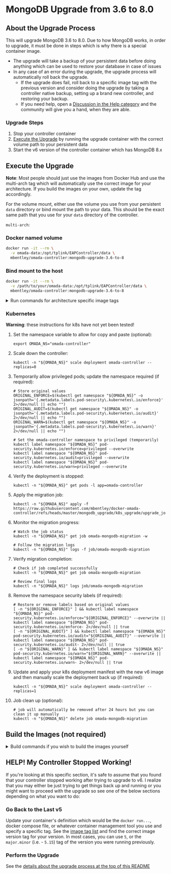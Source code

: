 # MongoDB Upgrade from 3.6 to 8.0

## About the Upgrade Process

This will upgrade MongoDB 3.6 to 8.0. Due to how MongoDB works, in order to upgrade, it must be done in steps which is why there is a special container image.

* The upgrade will take a backup of your persistent data before doing anything which can be used to restore your database in case of issues
* In any case of an error during the upgrade, the upgrade process will automatically roll back the upgrade.
  * If the upgrade does fail, roll back to a specific image tag with the previous version and consider doing the upgrade by taking a controller native backup, setting up a brand new controller, and restoring your backup.
  * If you need help, open a [Discussion in the Help category](https://github.com/mbentley/docker-omada-controller/discussions/categories/help) and the community will give you a hand, when they are able.

### Upgrade Steps

1. Stop your controller container
1. [Execute the Upgrade](#execute-the-upgrade) by running the upgrade container with the correct volume path to your persistent data
1. Start the v6 version of the controller container which has MongoDB 8.x

## Execute the Upgrade

**Note**: Most people should just use the images from Docker Hub and use the multi-arch tag which will automatically use the correct image for your architecture. If you build the images on your own, update the tag accordingly.

For the volume mount, either use the volume you use from your persistent `data` directory or bind mount the path to your data. This should be the exact same path that you use for your `data` directory of the controller.

`multi-arch`:

### Docker named volume

```bash
docker run -it --rm \
  -v omada-data:/opt/tplink/EAPController/data \
  mbentley/omada-controller:mongodb-upgrade-3.6-to-8
```

### Bind mount to the host

```bash
docker run -it --rm \
  -v /path/to/your/omada-data:/opt/tplink/EAPController/data \
  mbentley/omada-controller:mongodb-upgrade-3.6-to-8
```

<details>
<summary>Run commands for architecture specific image tags</summary>

`amd64`:

```bash
docker run -it --rm \
  -v omada-data:/opt/tplink/EAPController/data \
  mbentley/omada-controller:mongodb-upgrade-3.6-to-8-amd64
```

`arm64`:

```bash
docker run -it --rm \
  -v omada-data:/opt/tplink/EAPController/data \
  mbentley/omada-controller:mongodb-upgrade-3.6-to-8-arm64
```
</details>

### Kubernetes

**Warning**: these instructions for k8s have not yet been tested!

1. Set the namespace variable to allow for copy and paste (optional):

    ```
    export OMADA_NS="omada-controller"
    ```

1. Scale down the controller:

    ```
    kubectl -n "${OMADA_NS}" scale deployment omada-controller --replicas=0
    ```

1. Temporarily allow privileged pods; update the namespace required (if required):

    ```
    # Store original values
    ORIGINAL_ENFORCE=$(kubectl get namespace "${OMADA_NS}" -o jsonpath='{.metadata.labels.pod-security\.kubernetes\.io/enforce}' 2>/dev/null || echo "")
    ORIGINAL_AUDIT=$(kubectl get namespace "${OMADA_NS}" -o jsonpath='{.metadata.labels.pod-security\.kubernetes\.io/audit}' 2>/dev/null || echo "")
    ORIGINAL_WARN=$(kubectl get namespace "${OMADA_NS}" -o jsonpath='{.metadata.labels.pod-security\.kubernetes\.io/warn}' 2>/dev/null || echo "")

    # Set the omada-controller namespace to privileged (temporarily)
    kubectl label namespace "${OMADA_NS}" pod-security.kubernetes.io/enforce=privileged --overwrite
    kubectl label namespace "${OMADA_NS}" pod-security.kubernetes.io/audit=privileged --overwrite
    kubectl label namespace "${OMADA_NS}" pod-security.kubernetes.io/warn=privileged --overwrite
    ```

1. Verify the deployment is stopped:

    ```
    kubectl -n "${OMADA_NS}" get pods -l app=omada-controller
    ```

1. Apply the migration job:

    ```
    kubectl -n "${OMADA_NS}" apply -f https://raw.githubusercontent.com/mbentley/docker-omada-controller/refs/heads/master/mongodb_upgrade/k8s_upgrade/upgrade_job.yaml
    ```

1. Monitor the migration progress:

    ```
    # Watch the job status
    kubectl -n "${OMADA_NS}" get job omada-mongodb-migration -w

    # Follow the migration logs
    kubectl -n "${OMADA_NS}" logs -f job/omada-mongodb-migration
    ```

1. Verify migration completion:

    ```
    # Check if job completed successfully
    kubectl -n "${OMADA_NS}" get job omada-mongodb-migration

    # Review final logs
    kubectl -n "${OMADA_NS}" logs job/omada-mongodb-migration
    ```

1. Remove the namespace security labels (if required):

    ```
    # Restore or remove labels based on original values
    [ -n "${ORIGINAL_ENFORCE}" ] && kubectl label namespace "${OMADA_NS}" pod-security.kubernetes.io/enforce="${ORIGINAL_ENFORCE}" --overwrite || kubectl label namespace "${OMADA_NS}" pod-security.kubernetes.io/enforce- 2>/dev/null || true
    [ -n "${ORIGINAL_AUDIT}" ] && kubectl label namespace "${OMADA_NS}" pod-security.kubernetes.io/audit="${ORIGINAL_AUDIT}" --overwrite || kubectl label namespace "${OMADA_NS}" pod-security.kubernetes.io/audit- 2>/dev/null || true
    [ -n "${ORIGINAL_WARN}" ] && kubectl label namespace "${OMADA_NS}" pod-security.kubernetes.io/warn="${ORIGINAL_WARN}" --overwrite || kubectl label namespace "${OMADA_NS}" pod-security.kubernetes.io/warn- 2>/dev/null || true
    ```


1. Update and apply your k8s deployment manifest with the new v6 image and then manually scale the deployment back up (if required):

    ```
    kubectl -n "${OMADA_NS}" scale deployment omada-controller --replicas=1
    ```

1. Job clean up (optional):

    ```
    # job will automatically be removed after 24 hours but you can clean it up manually
    kubectl -n "${OMADA_NS}" delete job omada-mongodb-migration
    ```

## Build the Images (not required)

<details>
<summary>Build commands if you wish to build the images yourself</summary>

`amd64`:

```bash
docker build \
  --pull \
  --progress plain \
  -f Dockerfile.upgrade-amd64 \
  -t mbentley/omada-controller:mongodb-upgrade-3.6-to-8-amd64 \
  .
```

`arm64`:

```bash
docker build \
  --pull \
  --progress plain \
  -f Dockerfile.upgrade-arm64 \
  -t mbentley/omada-controller:mongodb-upgrade-3.6-to-8-arm64 \
  .
```
</details>

## HELP! My Controller Stopped Working!

If you're looking at this specific section, it's safe to assume that you found that your controller stopped working after trying to upgrade to v6. I realize that you may either be just trying to get things back up and running or you might want to proceed with the upgrade so see one of the below sections depending on what you want to do:

### Go Back to the Last v5

Update your container's definition which would be the `docker run...`, docker compose file, or whatever container management tool you use and specify a specific tag. See the [image tag list](../#image-tags) and find the correct image version tag for your version. In most cases, you can use `5`, or the `major.minor` (i.e. - `5.15`) tag of the version you were running previously.

### Perform the Upgrade

See the [details about the upgrade process at the top of this README](#about-the-upgrade-process)
